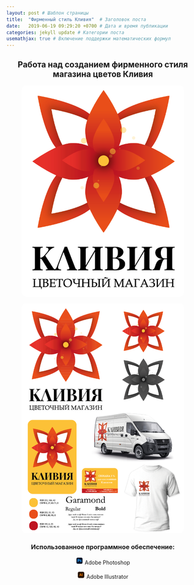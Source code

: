 ```yaml
---
layout: post # Шаблон страницы
title:  "Фирменный стиль Кливия"  # Заголовок поста
date:   2019-06-19 09:29:20 +0700 # Дата и время публикации
categories: jekyll update # Категории поста
usemathjax: true # Включение поддержки математических формул
---
```



<div style="text-align: center;">
<h2>Работа над созданием фирменного стиля магазина цветов Кливия</h2>

<figure>
<img src="/assets/img/flowershop/1.png" alt="Титульная картинка" class="zoomable" onclick="openModal(this)" style="border-radius: 10px;">
</figure>
<figure>
<img src="/assets/img/flowershop/2.png" alt="Титульная картинка" class="zoomable" onclick="openModal(this)" style="border-radius: 10px;">
</figure>

<script>
document.addEventListener('keydown', function(event) {
  if (event.key === "Escape") {
    closeModal();
  }
});
</script>

<!-- Модальное окно для увеличенного изображения -->
<div id="imageModal" class="modal">
  <span class="close" onclick="closeModal()">&times;</span>
  <img class="modal-content" id="modalImage">
</div>

<h3>Использованное программное обеспечение:</h3>
<div class="software-list">
    <p><img src="/assets/img/icon/photoshop.png" alt="photoshop icon" style="width:20px; "> Adobe Photoshop</p>
    <p><img src="/assets/img/icon/illustrator.png" alt="adobeXD icon" style="width:20px; "> Adobe Illustrator</p>
</div>
<style>
.modal {
  display: none;
  position: fixed;
  z-index: 999;
  padding-top: 50px;
  left: 0;
  top: 0;
  width: 100%;
  height: 100%;
  background-color: rgba(0,0,0,0.9);
  cursor: pointer;
}

.modal-content {
  margin: auto;
  display: block;
  max-width: 90%;
  max-height: 90vh;
}

.close {
  position: fixed;
  left: 50%;
  transform: translateX(-50%);
  bottom: 20px;
  color: #f1f1f1;
  font-size: 40px;
  font-weight: bold;
  cursor: pointer;
}

@media screen and (min-width: 768px) {
  .close {
    position: absolute;
    left: auto;
    right: 35px;
    top: 15px;
    bottom: auto;
    transform: none;
  }
}

.zoomable {
  cursor: pointer;
}
</style>

<script>
function openModal(img) {
  var modal = document.getElementById("imageModal");
  var modalImg = document.getElementById("modalImage");
  modal.style.display = "block";
  modalImg.src = img.src;
  
  modal.onclick = function(e) {
    if (e.target === modal || e.target === modalImg) {
      closeModal();
    }
  }
}

function closeModal() {
  document.getElementById("imageModal").style.display = "none";
}
</script>

<div class="project-description">
</div>
